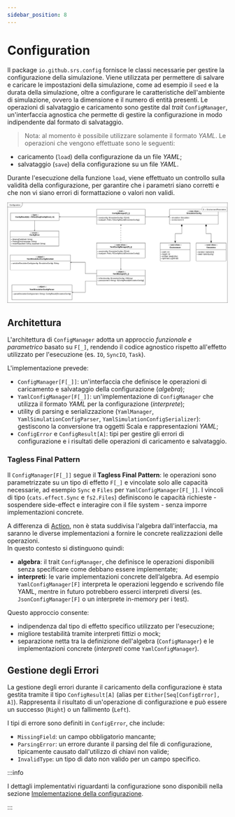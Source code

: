 ```yaml
---
sidebar_position: 8
---
```


# Configuration

Il package `io.github.srs.config` fornisce le classi necessarie per gestire la configurazione della simulazione.
Viene utilizzata per permettere di salvare e caricare le impostazioni della simulazione, come ad esempio il `seed` e la durata della simulazione, oltre a configurare le caratteristiche dell'ambiente di simulazione, ovvero la dimensione e il numero di entità presenti.
Le operazioni di salvataggio e caricamento sono gestite dal _trait_ `ConfigManager`, un'interfaccia agnostica che permette di gestire la configurazione in modo indipendente dal formato di salvataggio.

> Nota: al momento è possibile utilizzare solamente il formato _YAML_.
> Le operazioni che vengono effettuate sono le seguenti:

- caricamento (`load`) della configurazione da un file _YAML_;
- salvataggio (`save`) della configurazione su un file _YAML_.

Durante l'esecuzione della funzione `load`, viene effettuato un controllo sulla validità della configurazione, per garantire che i parametri siano corretti e che non vi siano errori di formattazione o valori non validi.

![Configuration](../../static/img/04-detailed-design/configuration.png)

## Architettura

L'architettura di `ConfigManager` adotta un approccio _funzionale e parametrico_ basato su `F[_]`, rendendo il codice agnostico rispetto all'effetto utilizzato per l'esecuzione (es. `IO`, `SyncIO`, `Task`).

L'implementazione prevede:

- `ConfigManager[F[_]]`: un'interfaccia che definisce le operazioni di caricamento e salvataggio della configurazione (_algebra_);
- `YamlConfigManager[F[_]]`: un'implementazione di `ConfigManager` che utilizza il formato _YAML_ per la configurazione (_interprete_);
- utility di parsing e serializzazione (`YamlManager`, `YamlSimulationConfigParser`, `YamlSimulationConfigSerializer`): gestiscono la conversione tra oggetti Scala e rappresentazioni _YAML_;
- `ConfigError` e `ConfigResult[A]`: tipi per gestire gli errori di configurazione e i risultati delle operazioni di caricamento e salvataggio.

### Tagless Final Pattern

Il `ConfigManager[F[_]]` segue il **Tagless Final Pattern**: le operazioni sono parametrizzate su un tipo di effetto `F[_]` e vincolate solo alle capacità necessarie, ad esempio `Sync` e `Files` per `YamlConfigManager[F[_]]`.
I vincoli di tipo (`cats.effect.Sync` e `fs2.Files`) definiscono le capacità richieste - sospendere side-effect e interagire con il file system - senza imporre implementazioni concrete.

A differenza di [Action](./07-action.md), non è stata suddivisa l'algebra dall'interfaccia, ma saranno le diverse implementazioni a fornire le concrete realizzazioni delle operazioni.  
In questo contesto si distinguono quindi:

- **algebra**: il trait `ConfigManager`, che definisce le operazioni disponibili senza specificare come debbano essere implementate;
- **interpreti**: le varie implementazioni concrete dell’algebra. Ad esempio `YamlConfigManager[F]` interpreta le operazioni leggendo e scrivendo file YAML, mentre in futuro potrebbero esserci interpreti diversi (es. `JsonConfigManager[F]` o un interprete in-memory per i test).

Questo approccio consente:

- indipendenza dal tipo di effetto specifico utilizzato per l'esecuzione;
- migliore testabilità tramite interpreti fittizi o mock;
- separazione netta tra la definizione dell'algebra (`ConfigManager`) e le implementazioni concrete (_interpreti_ come `YamlConfigManager`).

## Gestione degli Errori

La gestione degli errori durante il caricamento della configurazione è stata gestita tramite il tipo `ConfigResult[A]` (alias per `Either[Seq[ConfigError], A]`).
Rappresenta il risultato di un'operazione di configurazione e può essere un successo (`Right`) o un fallimento (`Left`).

I tipi di errore sono definiti in `ConfigError`, che include:

- `MissingField`: un campo obbligatorio mancante;
- `ParsingError`: un errore durante il parsing del file di configurazione, tipicamente causato dall'utilizzo di chiavi non valide;
- `InvalidType`: un tipo di dato non valido per un campo specifico.

:::info

I dettagli implementativi riguardanti la configurazione sono disponibili nella sezione [Implementazione della configurazione](../05-implementation/02-simone-ceredi/4-configuration.md).

:::
